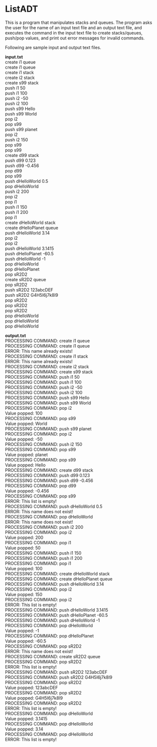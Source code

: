 # ListADT
This is a program that manipulates stacks and queues. The program asks the user for the name of an input text file and an output text file, and executes the command in the input text file to create stacks/queues, push/pop values, and print out error messages for invalid commands.

Following are sample input and output text files.

<Strong>input.txt</Strong><br>
create i1 queue<br>
create i1 queue<br>
create i1 stack<br>
create i2 stack<br>
create s99 stack<br>
push i1 50<br>
push i1 100<br>
push i2 -50<br>
push i2 100<br>
push s99 Hello<br>
push s99 World<br>
pop i2<br>
pop s99<br>
push s99 planet<br>
pop i2<br>
push i2 150<br>
pop s99<br>
pop s99<br>
create d99 stack<br>
push d99 0.123<br>
push d99 -0.456<br>
pop d99<br>
pop s99<br>
push dHelloWorld 0.5<br>
pop dHelloWorld<br>
push i2 200<br>
pop i2<br>
pop i1<br>
push i1 150<br>
push i1 200<br>
pop i1<br>
create dHelloWorld stack<br>
create dHelloPlanet queue<br>
push dHelloWorld 3.14<br>
pop i2<br>
pop i2<br>
push dHelloWorld 3.1415<br>
push dHelloPlanet -60.5<br>
push dHelloWorld -1<br>
pop dHelloWorld<br>
pop dHelloPlanet<br>
pop sR2D2<br>
create sR2D2 queue<br>
pop sR2D2<br>
push sR2D2 123abcDEF<br>
push sR2D2 G4H5I6j7k8l9<br>
pop sR2D2<br>
pop sR2D2<br>
pop sR2D2<br>
pop dHelloWorld<br>
pop dHelloWorld<br>
pop dHelloWorld<br>

<strong>output.txt</strong><br>
PROCESSING COMMAND: create i1 queue<br>
PROCESSING COMMAND: create i1 queue<br>
ERROR: This name already exists!<br>
PROCESSING COMMAND: create i1 stack<br>
ERROR: This name already exists!<br>
PROCESSING COMMAND: create i2 stack<br>
PROCESSING COMMAND: create s99 stack<br>
PROCESSING COMMAND: push i1 50<br>
PROCESSING COMMAND: push i1 100<br>
PROCESSING COMMAND: push i2 -50<br>
PROCESSING COMMAND: push i2 100<br>
PROCESSING COMMAND: push s99 Hello<br>
PROCESSING COMMAND: push s99 World<br>
PROCESSING COMMAND: pop i2<br>
Value popped: 100<br>
PROCESSING COMMAND: pop s99<br>
Value popped: World<br>
PROCESSING COMMAND: push s99 planet<br>
PROCESSING COMMAND: pop i2<br>
Value popped: -50<br>
PROCESSING COMMAND: push i2 150<br>
PROCESSING COMMAND: pop s99<br>
Value popped: planet<br>
PROCESSING COMMAND: pop s99<br>
Value popped: Hello<br>
PROCESSING COMMAND: create d99 stack<br>
PROCESSING COMMAND: push d99 0.123<br>
PROCESSING COMMAND: push d99 -0.456<br>
PROCESSING COMMAND: pop d99<br>
Value popped: -0.456<br>
PROCESSING COMMAND: pop s99<br>
ERROR: This list is empty!<br>
PROCESSING COMMAND: push dHelloWorld 0.5<br>
ERROR: This name does not exist!<br>
PROCESSING COMMAND: pop dHelloWorld<br>
ERROR: This name does not exist!<br>
PROCESSING COMMAND: push i2 200<br>
PROCESSING COMMAND: pop i2<br>
Value popped: 200<br>
PROCESSING COMMAND: pop i1<br>
Value popped: 50<br>
PROCESSING COMMAND: push i1 150<br>
PROCESSING COMMAND: push i1 200<br>
PROCESSING COMMAND: pop i1<br>
Value popped: 100<br>
PROCESSING COMMAND: create dHelloWorld stack<br>
PROCESSING COMMAND: create dHelloPlanet queue<br>
PROCESSING COMMAND: push dHelloWorld 3.14<br>
PROCESSING COMMAND: pop i2<br>
Value popped: 150<br>
PROCESSING COMMAND: pop i2<br>
ERROR: This list is empty!<br>
PROCESSING COMMAND: push dHelloWorld 3.1415<br>
PROCESSING COMMAND: push dHelloPlanet -60.5<br>
PROCESSING COMMAND: push dHelloWorld -1<br>
PROCESSING COMMAND: pop dHelloWorld<br>
Value popped: -1<br>
PROCESSING COMMAND: pop dHelloPlanet<br>
Value popped: -60.5<br>
PROCESSING COMMAND: pop sR2D2<br>
ERROR: This name does not exist!<br>
PROCESSING COMMAND: create sR2D2 queue<br>
PROCESSING COMMAND: pop sR2D2<br>
ERROR: This list is empty!<br>
PROCESSING COMMAND: push sR2D2 123abcDEF<br>
PROCESSING COMMAND: push sR2D2 G4H5I6j7k8l9<br>
PROCESSING COMMAND: pop sR2D2<br>
Value popped: 123abcDEF<br>
PROCESSING COMMAND: pop sR2D2<br>
Value popped: G4H5I6j7k8l9<br>
PROCESSING COMMAND: pop sR2D2<br>
ERROR: This list is empty!<br>
PROCESSING COMMAND: pop dHelloWorld<br>
Value popped: 3.1415<br>
PROCESSING COMMAND: pop dHelloWorld<br>
Value popped: 3.14<br>
PROCESSING COMMAND: pop dHelloWorld<br>
ERROR: This list is empty!<br>

